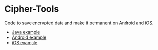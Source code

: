 # Cipher-Tools

Code to save encrypted data and make it permanent on Android and iOS.

  - [Java example]
  - [Android example]
  - [iOS example]

[Java example]:https://github.com/rchampa/Cipher-Tools/tree/master/JavaCipher
[iOS example]:https://github.com/rchampa/Cipher-Tools/tree/master/Keychain%20Example
[Android example]:https://github.com/rchampa/Cipher-Tools/tree/master/AndroidCipher
